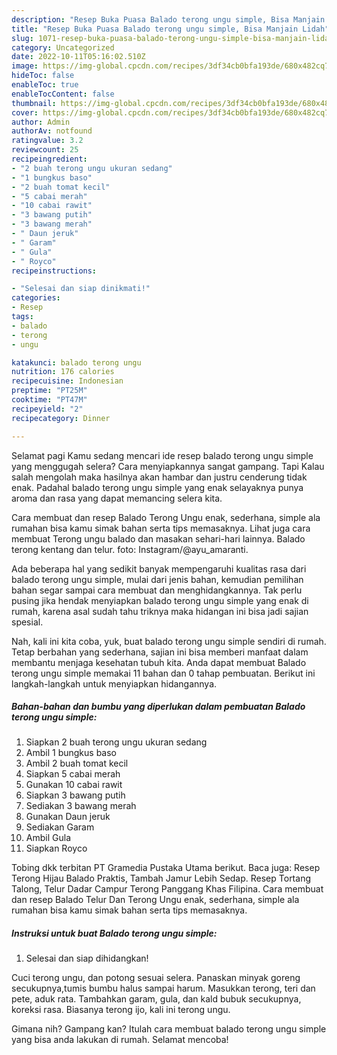 ```yaml
---
description: "Resep Buka Puasa Balado terong ungu simple, Bisa Manjain Lidah"
title: "Resep Buka Puasa Balado terong ungu simple, Bisa Manjain Lidah"
slug: 1071-resep-buka-puasa-balado-terong-ungu-simple-bisa-manjain-lidah
category: Uncategorized
date: 2022-10-11T05:16:02.510Z
image: https://img-global.cpcdn.com/recipes/3df34cb0bfa193de/680x482cq70/balado-terong-ungu-simple-foto-resep-utama.jpg
hideToc: false
enableToc: true
enableTocContent: false
thumbnail: https://img-global.cpcdn.com/recipes/3df34cb0bfa193de/680x482cq70/balado-terong-ungu-simple-foto-resep-utama.jpg
cover: https://img-global.cpcdn.com/recipes/3df34cb0bfa193de/680x482cq70/balado-terong-ungu-simple-foto-resep-utama.jpg
author: Admin
authorAv: notfound
ratingvalue: 3.2
reviewcount: 25
recipeingredient:
- "2 buah terong ungu ukuran sedang"
- "1 bungkus baso"
- "2 buah tomat kecil"
- "5 cabai merah"
- "10 cabai rawit"
- "3 bawang putih"
- "3 bawang merah"
- " Daun jeruk"
- " Garam"
- " Gula"
- " Royco"
recipeinstructions:

- "Selesai dan siap dinikmati!"
categories:
- Resep
tags:
- balado
- terong
- ungu

katakunci: balado terong ungu 
nutrition: 176 calories
recipecuisine: Indonesian
preptime: "PT25M"
cooktime: "PT47M"
recipeyield: "2"
recipecategory: Dinner

---
```



Selamat pagi Kamu sedang mencari ide resep balado terong ungu simple yang menggugah selera? Cara menyiapkannya sangat gampang. Tapi Kalau salah mengolah maka hasilnya akan hambar dan justru cenderung tidak enak. Padahal balado terong ungu simple yang enak selayaknya punya aroma dan rasa yang dapat memancing selera kita.


Cara membuat dan resep Balado Terong Ungu enak, sederhana, simple ala rumahan bisa kamu simak bahan serta tips memasaknya. Lihat juga cara membuat Terong ungu balado dan masakan sehari-hari lainnya. Balado terong kentang dan telur. foto: Instagram/@ayu_amaranti.

Ada beberapa hal yang sedikit banyak mempengaruhi kualitas rasa dari balado terong ungu simple, mulai dari jenis bahan, kemudian pemilihan bahan segar sampai cara membuat dan menghidangkannya. Tak perlu pusing jika hendak menyiapkan balado terong ungu simple yang enak di rumah, karena asal sudah tahu triknya maka hidangan ini bisa jadi sajian spesial.


Nah, kali ini kita coba, yuk, buat balado terong ungu simple sendiri di rumah. Tetap berbahan yang sederhana, sajian ini bisa memberi manfaat dalam membantu menjaga kesehatan tubuh kita. Anda dapat membuat Balado terong ungu simple memakai 11 bahan dan 0 tahap pembuatan. Berikut ini langkah-langkah untuk menyiapkan hidangannya.

<!--inarticleads1-->

##### Bahan-bahan dan bumbu yang diperlukan dalam pembuatan Balado terong ungu simple:

1. Siapkan 2 buah terong ungu ukuran sedang
1. Ambil 1 bungkus baso
1. Ambil 2 buah tomat kecil
1. Siapkan 5 cabai merah
1. Gunakan 10 cabai rawit
1. Siapkan 3 bawang putih
1. Sediakan 3 bawang merah
1. Gunakan  Daun jeruk
1. Sediakan  Garam
1. Ambil  Gula
1. Siapkan  Royco


Tobing dkk terbitan PT Gramedia Pustaka Utama berikut. Baca juga: Resep Terong Hijau Balado Praktis, Tambah Jamur Lebih Sedap. Resep Tortang Talong, Telur Dadar Campur Terong Panggang Khas Filipina. Cara membuat dan resep Balado Telur Dan Terong Ungu enak, sederhana, simple ala rumahan bisa kamu simak bahan serta tips memasaknya. 

<!--inarticleads2-->

##### Instruksi untuk buat Balado terong ungu simple:


1. Selesai dan siap dihidangkan!

Cuci terong ungu, dan potong sesuai selera. Panaskan minyak goreng secukupnya,tumis bumbu halus sampai harum. Masukkan terong, teri dan pete, aduk rata. Tambahkan garam, gula, dan kald bubuk secukupnya, koreksi rasa. Biasanya terong ijo, kali ini terong ungu. 

Gimana nih? Gampang kan? Itulah cara membuat balado terong ungu simple yang bisa anda lakukan di rumah. Selamat mencoba!
